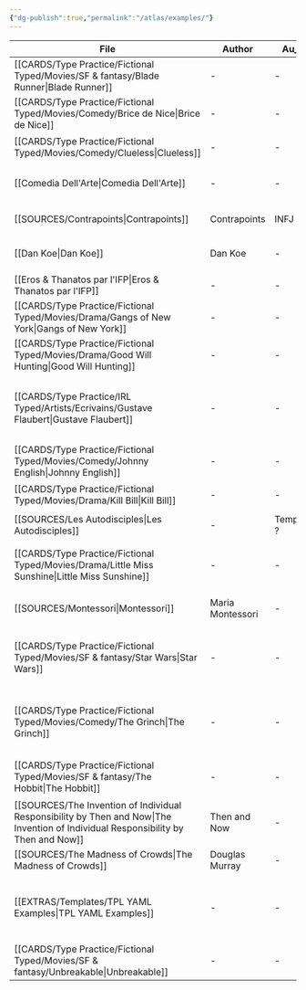 ```yaml
---
{"dg-publish":true,"permalink":"/atlas/examples/"}
---
```



| File                                                                                                                                  | Author           | Au_T       | Ch_T                         | Theme                                 | Cat           | Me_Cat                          |
| ------------------------------------------------------------------------------------------------------------------------------------- | ---------------- | ---------- | ---------------------------- | ------------------------------------- | ------------- | ------------------------------- |
| [[CARDS/Type Practice/Fictional Typed/Movies/SF & fantasy/Blade Runner\|Blade Runner]]                                             | \-               | \-         | ISTP                         | \-                                    | fiction       | watch 🎞️                       |
| [[CARDS/Type Practice/Fictional Typed/Movies/Comedy/Brice de Nice\|Brice de Nice]]                                                 | \-               | \-         | ESFP, ISFJ                   | idle, fake, appearances               | fiction       | watch 🎞️                       |
| [[CARDS/Type Practice/Fictional Typed/Movies/Comedy/Clueless\|Clueless]]                                                           | \-               | \-         | ESFP, Crusader               | \-                                    | irl           | watch 🎞️                       |
| [[Comedia Dell'Arte\|Comedia Dell'Arte]]                                                                                           | \-               | \-         | \-                           | \-                                    | fiction       | watch 🎞️ / read 🔠             |
| [[SOURCES/Contrapoints\|Contrapoints]]                                                                                             | Contrapoints     | INFJ       | \-                           | \-                                    | fiction       | watch 🎞️                       |
| [[Dan Koe\|Dan Koe]]                                                                                                               | Dan Koe          | \-         | Heart, syst, prag            | dopamine, desire, change              | irl           | watch 🎞️                       |
| [[Eros & Thanatos par l'IFP\|Eros & Thanatos par l'IFP]]                                                                           | \-               | \-         | \-                           | \-                                    | fiction       | read 🔠                         |
| [[CARDS/Type Practice/Fictional Typed/Movies/Drama/Gangs of New York\|Gangs of New York]]                                          | \-               | \-         | INFJ                         | \-                                    | fiction       | watch 🎞️                       |
| [[CARDS/Type Practice/Fictional Typed/Movies/Drama/Good Will Hunting\|Good Will Hunting]]                                          | \-               | \-         | INFJ, INFP                   | \-                                    | fiction       | watch 🎞️                       |
| [[CARDS/Type Practice/IRL Typed/Artists/Ecrivains/Gustave Flaubert\|Gustave Flaubert]]                                             | \-               | \-         | INFP                         | \-                                    | irl           | watch 🎞️ / read 🔠 / listen 🎧 |
| [[CARDS/Type Practice/Fictional Typed/Movies/Comedy/Johnny English\|Johnny English]]                                               | \-               | \-         | INTJ, ISFJ                   | Vainglory, Desacration, Pride         | fiction       | watch 🎞️                       |
| [[CARDS/Type Practice/Fictional Typed/Movies/Drama/Kill Bill\|Kill Bill]]                                                          | \-               | \-         | INTJ, ENTP                   | \-                                    | fiction       | watch 🎞️                       |
| [[SOURCES/Les Autodisciples\|Les Autodisciples]]                                                                                   | \-               | Templier ? | \-                           | \-                                    | fiction / irl | watch 🎞️                       |
| [[CARDS/Type Practice/Fictional Typed/Movies/Drama/Little Miss Sunshine\|Little Miss Sunshine]]                                    | \-               | \-         | ESFJ, STJ, INTJ, INFP        | \-                                    | fiction       | watch 🎞️                       |
| [[SOURCES/Montessori\|Montessori]]                                                                                                 | Maria Montessori | \-         | \-                           | education, parenting, mind            | irl           | read 🔠                         |
| [[CARDS/Type Practice/Fictional Typed/Movies/SF & fantasy/Star Wars\|Star Wars]]                                                   | \-               | \-         | ENTP, ESTJ, INTJ, INFJ, ISFJ | \-                                    | fiction       | watch 🎞️                       |
| [[CARDS/Type Practice/Fictional Typed/Movies/Comedy/The Grinch\|The Grinch]]                                                       | \-               | \-         | ENTP                         | UD/UF, Envy, Malevolence, Desacration | fiction / irl | watch 🎞️ / read 🔠 / listen 🎧 |
| [[CARDS/Type Practice/Fictional Typed/Movies/SF & fantasy/The Hobbit\|The Hobbit]]                                                 | \-               | \-         | ISTJ                         | \-                                    | fiction       | watch 🎞️ / read 🔠             |
| [[SOURCES/The Invention of Individual Responsibility by Then and Now\|The Invention of Individual Responsibility by Then and Now]] | Then and Now     | \-         | \-                           | responsibility, politics              | irl           | watch 🎞️                       |
| [[SOURCES/The Madness of Crowds\|The Madness of Crowds]]                                                                           | Douglas Murray   | \-         | \-                           | \-                                    | irl           | read 🔠                         |
| [[EXTRAS/Templates/TPL YAML Examples\|TPL YAML Examples]]                                                                          | \-               | \-         | \-                           | \-                                    | fiction / irl | watch 🎞️ / read 🔠 / listen 🎧 |
| [[CARDS/Type Practice/Fictional Typed/Movies/SF & fantasy/Unbreakable\|Unbreakable]]                                               | \-               | \-         | ISXJ                         | \-                                    | fiction       | watch 🎞️                       |


